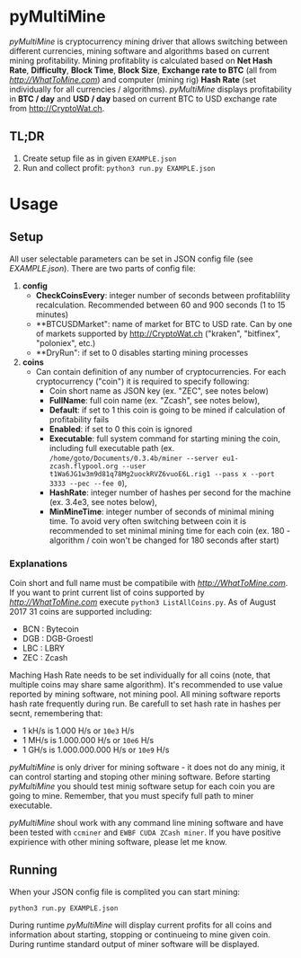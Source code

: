 # pyMultiMine
*pyMultiMine* is cryptocurrency mining driver that allows switching between different currencies, mining software and algorithms based on current mining profitability. Mining profitablity is calculated based on **Net Hash Rate**, **Difficulty**, **Block Time**, **Block Size**, **Exchange rate to BTC** (all from *http://WhatToMine.com*) and computer (mining rig) **Hash Rate** (set individually for all currencies / algorithms). *pyMultiMine* displays profitability in **BTC / day** and **USD / day** based on current BTC to USD exchange rate from http://CryptoWat.ch.

## TL;DR

1. Create setup file as in given `EXAMPLE.json`
2. Run and collect profit: `python3 run.py EXAMPLE.json`

# Usage

## Setup

All user selectable parameters can be set in JSON config file (see *EXAMPLE.json*). There are two parts of config file:

1. **config**
	* **CheckCoinsEvery**: integer number of seconds between profitablility recalculation. Recommended between 60 and 900 seconds (1 to 15 minutes)
	* **BTCUSDMarket": name of market for BTC to USD rate. Can by one of markets supported by http://CryptoWat.ch ("kraken", "bitfinex", "poloniex", etc.) 
	* **DryRun": if set to 0 disables starting mining processes
2. **coins**
	* Can contain definition of any number of cryptocurrencies. For each cryptocurrency ("coin") it is required to specify following:
		* Coin short name as JSON key (ex. "ZEC", see notes below)
		* **FullName**: full coin name (ex. "Zcash", see notes below),
		* **Default**: if set to 1 this coin is going to be mined if calculation of profitability fails
		* **Enabled**: if set to 0 this coin is ignored
		* **Executable**: full system command for starting mining the coin, including full executable path (ex. `/home/goto/Documents/0.3.4b/miner --server eu1-zcash.flypool.org --user t1Wa6JG1w3m9d81q78Mg2uockRVZ6vuoE6L.rig1 --pass x --port 3333 --pec --fee 0`),
		* **HashRate**: integer number of hashes per second for the machine (ex. 3.4e3, see notes below),
		* **MinMineTime**: integer number of seconds of minimal mining time. To avoid very often switching between coin it is recommended to set minimal mining time for each coin (ex. 180 - algorithm / coin won't be changed for 180 seconds after start) 

### Explanations
Coin short and full name must be compatibile with *http://WhatToMine.com*. If you want to print current list of coins supported by *http://WhatToMine.com* execute `python3 ListAllCoins.py`. As of August 2017 31 coins are supported including:
*  BCN : Bytecoin
*  DGB : DGB-Groestl
*  LBC : LBRY
*  ZEC : Zcash

Maching Hash Rate needs to be set individually for all coins (note, that multiple coins may share same algorithm). It's recommended to use value reported by mining software, not mining pool. All mining software reports hash rate frequently during run. Be carefull to set hash rate in hashes per secnt, remembering that: 
* 1 kH/s is 1.000 H/s or `10e3` H/s
* 1 MH/s is 1.000.000 H/s or `10e6` H/s
* 1 GH/s is 1.000.000.000 H/s or `10e9` H/s

*pyMultiMine* is only driver for mining software - it does not do any minig, it can control starting and stoping other mining software. Before starting *pyMultiMine* you should test minig software setup for each coin you are going to mine. Remember, that you must specify full path to miner executable. 

*pyMultiMine* shoul work with any command line mining software and have been tested with `ccminer` and `EWBF CUDA ZCash miner`. If you have positive expirience with other mining software, please let me know.

## Running
When your JSON config file is complited you can start mining:

```python3 run.py EXAMPLE.json```

During runtime *pyMultiMine* will display current profits for all coins and information about starting, stopping or continueing to mine given coin. During runtime standard output of miner software will be displayed. 


